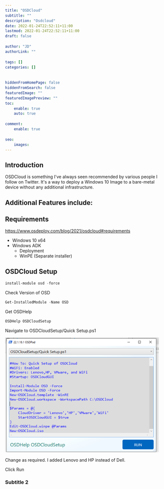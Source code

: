 ```yaml
---
title: "OSDCloud"
subtitle: ""
description: "Osdcloud"
date: 2022-01-24T22:52:11+11:00
lastmod: 2022-01-24T22:52:11+11:00
draft: false

author: "JD"
authorLink: ""

tags: []
categories: []


hiddenFromHomePage: false
hiddenFromSearch: false
featuredImage: ""
featuredImagePreview: ""
toc:
    enable: true
    auto: true

comment:
    enable: true

seo:
    images:
---
```


## Introduction

OSDCloud is something I've always seen recommended by various people I follow on Twitter. It's a way to deploy a Windows 10 Image to a bare-metal device without any additional infrastructure.

Additional Features include:
- 

## Requirements

https://www.osdeploy.com/blog/2021/osdcloud#requirements

- Windows 10 x64
- Windows ADK
    - Deployment
    - WinPE (Separate installer)

## OSDCloud Setup

```powershell
install-module osd -force
```

Check Version of OSD
```powershell
Get-InstalledModule -Name OSD
```

Get OSDHelp
```powershell
OSDHelp OSDCloudSetup
```

Navigate to OSDCloudSetup/Quick Setup.ps1

![](/osdcloud-quicksetup.png)

Change as required. I added Lenovo and HP instead of Dell.

Click Run



### Subtitle 2